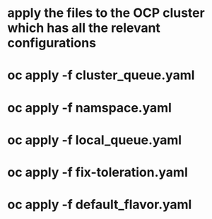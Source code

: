 # apply the files to the OCP cluster which has all the relevant configurations
# oc apply -f cluster_queue.yaml
# oc apply -f namspace.yaml
# oc apply -f local_queue.yaml
# oc apply -f fix-toleration.yaml
# oc apply -f default_flavor.yaml
